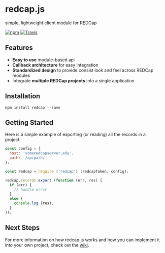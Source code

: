 # redcap.js

simple, lightweight client module for REDCap

[![npm](https://img.shields.io/npm/v/npm.svg)]()
[![Travis](https://img.shields.io/travis/rust-lang/rust.svg)]()


## Features

* **Easy to use** module-based api
* **Callback architecture** for easy integration
* **Standardized design** to provide consist look and feel across REDCap modules
* Integrate **multiple REDCap projects** into a single application

## Installation

    npm install redcap --save
   
## Getting Started

Here is a simple example of exporting (or reading) all the records in a project:

```javascript 1.6
const config = {
  host: 'someredcapserver.edu',
  path: '/apipath/'
};

const redcap = require ('redcap') (redcapToken, config);

redcap.records.export (function (err, res) {
  if (err) {
    // handle error
  }
  else {
    console.log (res);    
  }
});
```

## Next Steps

For more information on how redcap.js works and how you can implement it into your 
own project, check out the [wiki](https://github.com/iupui-software-innovation/redcap/wiki).

